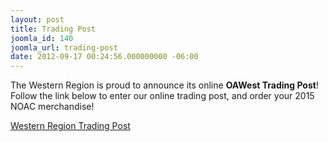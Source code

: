 ```yaml
---
layout: post
title: Trading Post
joomla_id: 140
joomla_url: trading-post
date: 2012-09-17 00:24:56.000000000 -06:00
---
```


The Western Region is proud to announce its online <b>OAWest Trading Post</b>! Follow the link below to enter our online trading post, and order your 2015 NOAC merchandise!

<a href="https://tradingpost.oa-bsa.org/SearchResults.asp?Cat=58" target="_blank" class="btn btn-default btn-block">Western Region Trading Post</a>
